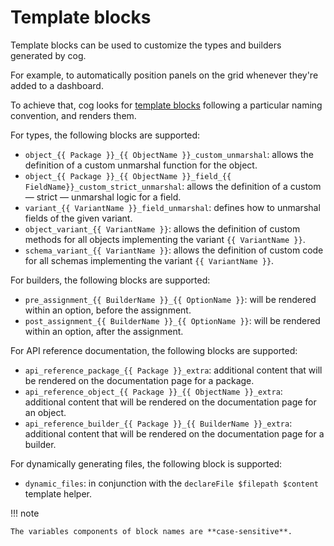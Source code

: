 # Template blocks

Template blocks can be used to customize the types and builders generated by cog.

For example, to automatically position panels on the grid whenever they're added to a dashboard.

To achieve that, cog looks for [template blocks](https://pkg.go.dev/text/template#example-Template-Block) following
a particular naming convention, and renders them.

For types, the following blocks are supported:

* `object_{{ Package }}_{{ ObjectName }}_custom_unmarshal`: allows the definition of a custom unmarshal function for the object.
* `object_{{ Package }}_{{ ObjectName }}_field_{{ FieldName}}_custom_strict_unmarshal`: allows the definition of a custom — strict — unmarshal logic for a field.
* `variant_{{ VariantName }}_field_unmarshal`: defines how to unmarshal fields of the given variant.
* `object_variant_{{ VariantName }}`: allows the definition of custom methods for all objects implementing the variant `{{ VariantName }}`.
* `schema_variant_{{ VariantName }}`: allows the definition of custom code for all schemas implementing the variant `{{ VariantName }}`.

For builders, the following blocks are supported:

* `pre_assignment_{{ BuilderName }}_{{ OptionName }}`: will be rendered within an option, before the assignment.
* `post_assignment_{{ BuilderName }}_{{ OptionName }}`: will be rendered within an option, after the assignment.

For API reference documentation, the following blocks are supported:

* `api_reference_package_{{ Package }}_extra`: additional content that will be rendered on the documentation page for a package.
* `api_reference_object_{{ Package }}_{{ ObjectName }}_extra`: additional content that will be rendered on the documentation page for an object.
* `api_reference_builder_{{ Package }}_{{ BuilderName }}_extra`: additional content that will be rendered on the documentation page for a builder.

For dynamically generating files, the following block is supported:
* `dynamic_files`: in conjunction with the `declareFile $filepath $content` template helper.

!!! note

    The variables components of block names are **case-sensitive**.
